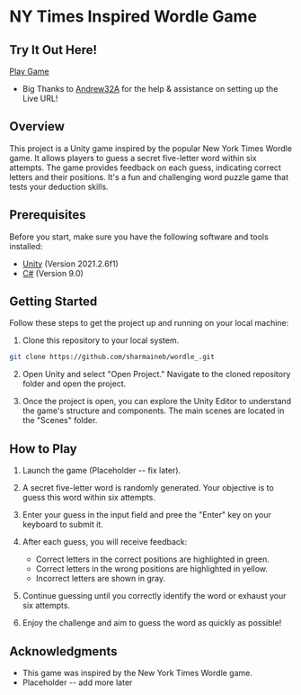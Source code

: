 # NY Times Inspired Wordle Game

## Try It Out Here!
[Play Game](http://shaaaarmaineb.me/wordle-live/)
- Big Thanks to [Andrew32A](https://github.com/Andrew32A) for the help & assistance on setting up the Live URL!

## Overview

This project is a Unity game inspired by the popular New York Times Wordle game. It allows players to guess a secret five-letter word within six attempts. The game provides feedback on each guess, indicating correct letters and their positions. It's a fun and challenging word puzzle game that tests your deduction skills.

## Prerequisites

Before you start, make sure you have the following software and tools installed:

- [Unity](https://unity.com/) (Version 2021.2.6f1)
- [C#](https://docs.microsoft.com/en-us/dotnet/csharp/) (Version 9.0)

## Getting Started

Follow these steps to get the project up and running on your local machine:

1. Clone this repository to your local system.

```bash
git clone https://github.com/sharmaineb/wordle_.git
```

2. Open Unity and select "Open Project." Navigate to the cloned repository folder and open the project.

3. Once the project is open, you can explore the Unity Editor to understand the game's structure and components. The main scenes are located in the "Scenes" folder.

## How to Play

1. Launch the game (Placeholder -- fix later).

2. A secret five-letter word is randomly generated. Your objective is to guess this word within six attempts.

3. Enter your guess in the input field and pree the "Enter" key on your keyboard to submit it.

4. After each guess, you will receive feedback:
   - Correct letters in the correct positions are highlighted in green.
   - Correct letters in the wrong positions are highlighted in yellow.
   - Incorrect letters are shown in gray.

5. Continue guessing until you correctly identify the word or exhaust your six attempts.

6. Enjoy the challenge and aim to guess the word as quickly as possible!

## Acknowledgments

- This game was inspired by the New York Times Wordle game.
- Placeholder -- add more later
